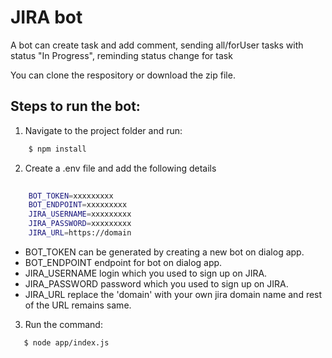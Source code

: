 
# JIRA bot

A bot can create task and add comment, sending all/forUser tasks with status "In Progress", reminding status change for task

You can clone the respository or download the zip file.

## Steps to run the bot:

1. Navigate to the project folder and run:
```sh
    $ npm install
```
2. Create a .env file and add the following details

```sh
   
    BOT_TOKEN=xxxxxxxxx
    BOT_ENDPOINT=xxxxxxxxx
    JIRA_USERNAME=xxxxxxxxx
    JIRA_PASSWORD=xxxxxxxxx
    JIRA_URL=https://domain
```

- BOT_TOKEN can be generated by creating a new bot on dialog app.
- BOT_ENDPOINT endpoint for bot on dialog app.
- JIRA_USERNAME login which you used to sign up on JIRA.
- JIRA_PASSWORD password which you used to sign up on JIRA.
- JIRA_URL replace the 'domain' with your own jira domain name and rest of the URL remains same.

3. Run the command:
```sh
   $ node app/index.js
```

